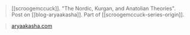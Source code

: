 > [[scroogemccuck]]. "The Nordic, Kurgan, and Anatolian Theories". Post on [[blog-aryaakasha]]. Part of [[scroogemccuck-series-origin]].

> [aryaakasha.com](https://aryaakasha.com/2016/10/29/indo-european-origins-part-ii-the-nordic-kurgan-and-anatolian-theories/)